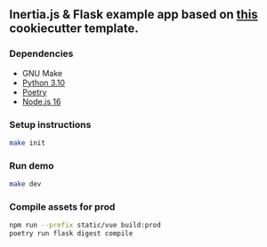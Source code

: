 ## Inertia.js & Flask example app based on [this](https://github.com/j0ack/flask-inertia-cookiecutters) cookiecutter template.

### Dependencies

* GNU Make
* [Python 3.10](https://asdf-vm.com/)
* [Poetry](https://python-poetry.org/)
* [Node.js 16](https://asdf-vm.com/)

### Setup instructions

```bash
make init
```

### Run demo

```bash
make dev
```

### Compile assets for prod

```bash
npm run --prefix static/vue build:prod
poetry run flask digest compile
```
